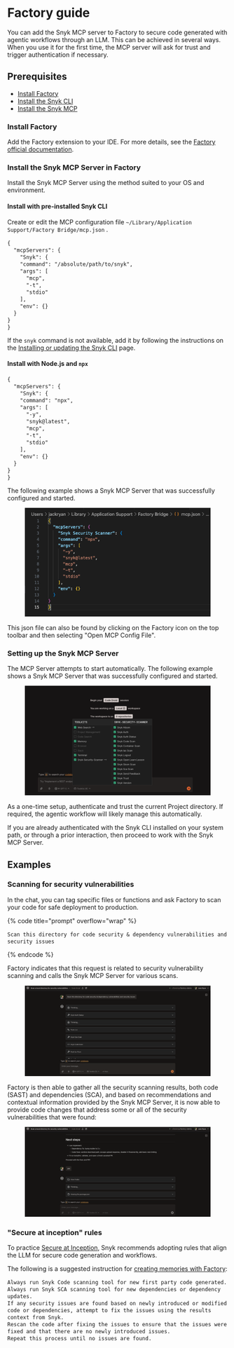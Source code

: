 # Factory guide

You can add the Snyk MCP server to Factory to secure code generated with agentic workflows through an LLM. This can be achieved in several ways. When you use it for the first time, the MCP server will ask for trust and trigger authentication if necessary.

## Prerequisites

* [Install Factory](factory-guide.md#install-factory)
* [Install the Snyk CLI](../../../developer-tools/snyk-cli/install-or-update-the-snyk-cli/)
* [Install the Snyk MCP](factory-guide.md#install-the-snyk-mcp-server-in-amazon-q)

### Install Factory

Add the Factory extension to your IDE. For more details, see the [Factory official documentation](https://docs.factory.ai/user-guides/factory-bridge/installation-and-usage).&#x20;

### Install the Snyk MCP Server in Factory

Install the Snyk MCP Server using the method suited to your OS and environment.

#### Install with pre-installed Snyk CLI

Create or edit the MCP configuration file `~/Library/Application Support/Factory Bridge/mcp.json` .

```
{
  "mcpServers": { 
    "Snyk": {
    "command": "/absolute/path/to/snyk",
    "args": [
      "mcp",
      "-t",
      "stdio"
    ],
    "env": {}
  }
}
}
```

If the `snyk` command is not available, add it by following the instructions on the [Installing or updating the Snyk CLI](../../../developer-tools/snyk-cli/install-or-update-the-snyk-cli/) page.

#### Install with Node.js and `npx`

```
{
  "mcpServers": { 
    "Snyk": {
    "command": "npx",
    "args": [
      "-y",
      "snyk@latest",
      "mcp",
      "-t",
      "stdio"
    ],
    "env": {}
  }
}
}
```

The following example shows a Snyk MCP Server that was successfully configured and started.

<figure><img src="../../../.gitbook/assets/image.png" alt=""><figcaption></figcaption></figure>

This json file can also be found by clicking on the Factory icon on the top toolbar and then selecting "Open MCP Config File".&#x20;

### Setting up the Snyk MCP Server <a href="#setting-up-the-snyk-mcp-server" id="setting-up-the-snyk-mcp-server"></a>

The MCP Server attempts to start automatically. The following example shows a Snyk MCP Server that was successfully configured and started.

<figure><img src="../../../.gitbook/assets/image (1).png" alt=""><figcaption></figcaption></figure>

As a one-time setup, authenticate and trust the current Project directory. If required, the agentic workflow will likely manage this automatically.

If you are already authenticated with the Snyk CLI installed on your system path, or through a prior interaction, then proceed to work with the Snyk MCP Server.

## Examples

### Scanning for security vulnerabilities

In the chat, you can tag specific files or functions and ask Factory to scan your code for safe deployment to production.

{% code title="prompt" overflow="wrap" %}
```
Scan this directory for code security & dependency vulnerabilities and security issues
```
{% endcode %}

Factory indicates that this request is related to security vulnerability scanning and calls the Snyk MCP Server for various scans.

<figure><img src="../../../.gitbook/assets/image (2).png" alt=""><figcaption></figcaption></figure>

Factory is then able to gather all the security scanning results, both code (SAST) and dependencies (SCA), and based on recommendations and contextual information provided by the Snyk MCP Server, it is now able to provide code changes that address some or all of the security vulnerabilities that were found:

<figure><img src="../../../.gitbook/assets/image (215).png" alt=""><figcaption></figcaption></figure>

### "Secure at inception" rules <a href="#secure-at-inception-rules" id="secure-at-inception-rules"></a>

To practice [Secure at Inception](https://snyk.io/solutions/secure-ai-generated-code/), Snyk recommends adopting rules that align the LLM for secure code generation and workflows.

The following is a suggested instruction for [creating memories with Factory](https://docs.factory.ai/user-guides/memory/understanding-memory#adding-new-facts):

```
Always run Snyk Code scanning tool for new first party code generated.
Always run Snyk SCA scanning tool for new dependencies or dependency updates.
If any security issues are found based on newly introduced or modified code or dependencies, attempt to fix the issues using the results context from Snyk.
Rescan the code after fixing the issues to ensure that the issues were fixed and that there are no newly introduced issues.
Repeat this process until no issues are found.
```
